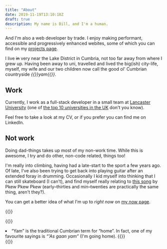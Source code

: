 ```yaml
---
title: "About"
date: 2019-11-19T13:10:18Z
draft: true
description: My name is Bill, and I'm a human.
---
```


And I'm also a web developer by trade. I enjoy making performant, accessible and progressively enhanced webites, some of which you can find on my [projects page](/projects).

I live ~~in~~ very near the Lake District in Cumbria, not too far away from where I grew up. Having been away to uni, travelled and lived the big(ish) city-life, myself, my wife and our two children now call the good ol' Cumbrian countryside _{{<footnote-link yam>}}yam{{</footnote-link>}}_.

## Work

Currently, I work as a full-stack developer in a small team at [Lancaster University](https://www.lancaster.ac.uk) (one of [the top 10 universities in the UK](https://www.theguardian.com/education/ng-interactive/2018/may/29/university-league-tables-2019) don't you know).

Feel free to take a look at my CV, or if you prefer you can find me on LinkedIn.

## Not work

Doing dad-things takes up most of my non-work time. While this is awesome, I try and do other, non-code related, things too!

I'm really into climbing, having had a late-start to the sport a few years ago. Of late, I've also been trying to get back into playing guitar after an extended foray in drumming. Occasionally I kid myself into thinking that I can still skateboard (I can't), and find myself really relating to [this song](https://pkewx3.bandcamp.com/track/mid-20s-skateboarder-4") by Pkew Pkew Pkew (early&ndash;thirties and min&ndash;twenties are practically the same thing, aren't they?).

You can get a better idea of what I'm up to _right now_ on [my now page](/now).

{{<signoff>}}

{{<blogfooter>}}
<li id="yam-footnote">
    &ldquo;Yam&rdquo; is the traditional Cumbrian term for &ldquo;home&rdquo;. In fact, one of my favourite sayings is <i>&ldquo;'As gaan yam&rdquo;</i> (I'm going home).
    {{<footnote-back yam-link >}}
</li>
{{</blogfooter>}}
